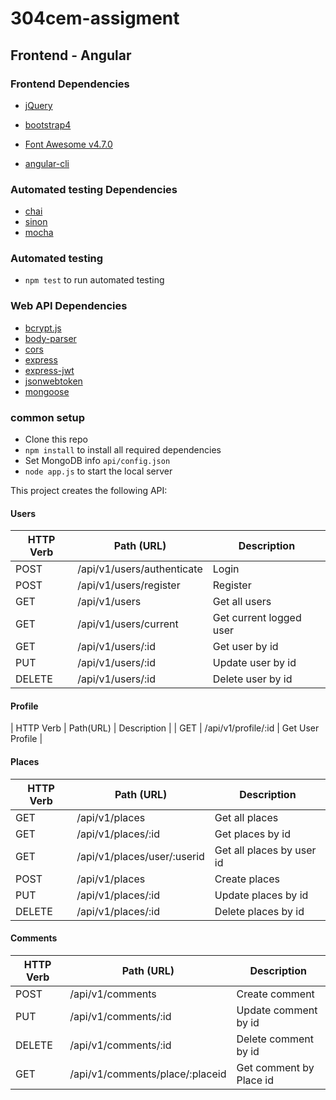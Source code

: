 # 304cem-assigment

## Frontend - Angular

### Frontend Dependencies

- [jQuery](https://github.com/jquery/jquery)
- [bootstrap4](https://github.com/twbs/bootstrap)
- [Font Awesome v4.7.0](http://fontawesome.io)

- [angular-cli](https://github.com/angular/angular-cli)

### Automated testing Dependencies

- [chai](https://github.com/chaijs/chai)
- [sinon](https://github.com/sinonjs/sinon)
- [mocha](https://github.com/mochajs/mocha)

### Automated testing

- `npm test` to run automated testing

### Web API Dependencies

- [bcrypt.js](https://github.com/dcodeIO/bcrypt.js)
- [body-parser](https://github.com/expressjs/body-parser)
- [cors](https://github.com/expressjs/cors)
- [express](https://github.com/expressjs/express)
- [express-jwt](https://github.com/auth0/express-jwt)
- [jsonwebtoken](https://github.com/auth0/node-jsonwebtoken)
- [mongoose](https://github.com/cesanta/mongoose)

### common setup

- Clone this repo
- `npm install` to install all required dependencies
- Set MongoDB info `api/config.json`
- `node app.js` to start the local server

This project creates the following API:

#### Users

| HTTP Verb | Path (URL)                 | Description             |
| --------- | -------------------------- | ----------------------- |
| POST      | /api/v1/users/authenticate | Login                   |
| POST      | /api/v1/users/register     | Register                |
| GET       | /api/v1/users              | Get all users           |
| GET       | /api/v1/users/current      | Get current logged user |
| GET       | /api/v1/users/:id          | Get user by id          |
| PUT       | /api/v1/users/:id          | Update user by id       |
| DELETE    | /api/v1/users/:id          | Delete user by id       |

#### Profile

| HTTP Verb | Path(URL)           | Description      |
| GET       | /api/v1/profile/:id | Get User Profile |

#### Places

| HTTP Verb | Path (URL)                  | Description               |
| --------- | --------------------------- | ------------------------- |
| GET       | /api/v1/places              | Get all places            |
| GET       | /api/v1/places/:id          | Get places by id          |
| GET       | /api/v1/places/user/:userid | Get all places by user id |
| POST      | /api/v1/places              | Create places             |
| PUT       | /api/v1/places/:id          | Update places by id       |
| DELETE    | /api/v1/places/:id          | Delete places by id       |

#### Comments

| HTTP Verb |           Path (URL)            |       Description       |
| --------- | ------------------------------- | ----------------------- |
| POST      | /api/v1/comments                | Create comment          |
| PUT       | /api/v1/comments/:id            | Update comment by id    |
| DELETE    | /api/v1/comments/:id            | Delete comment by id    |
| GET       | /api/v1/comments/place/:placeid | Get comment by Place id |